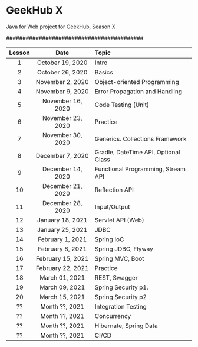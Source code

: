 # GeekHub X

Java for Web project for GeekHub, Season X

##########################################

|Lesson|Date|Topic|
|:----:|:--:|:----|
| 1|October 19, 2020|Intro|
| 2|October 26, 2020|Basics|
| 3|November 2, 2020|Object-oriented Programming|
| 4|November 9, 2020|Error Propagation and Handling|
| 5|November 16, 2020|Code Testing (Unit)|
| 6|November 23, 2020|Practice|
| 7|November 30, 2020|Generics. Collections Framework|
| 8|December 7, 2020|Gradle, DateTime API, Optional Class|
| 9|December 14, 2020|Functional Programming, Stream API|
|10|December 21, 2020|Reflection API|
|11|December 28, 2020|Input/Output|
|12|January 18, 2021|Servlet API (Web)|
|13|January 25, 2021|JDBC|
|14|February 1, 2021|Spring IoC|
|15|February 8, 2021|Spring JDBC, Flyway|
|16|February 15, 2021|Spring MVC, Boot|
|17|February 22, 2021|Practice|
|18|March 01, 2021|REST, Swagger|
|19|March 09, 2021|Spring Security p1.|
|20|March 15, 2021|Spring Security p2|
|??|Month ??, 2021|Integration Testing|
|??|Month ??, 2021|Concurrency|
|??|Month ??, 2021|Hibernate, Spring Data|
|??|Month ??, 2021|CI/CD|
